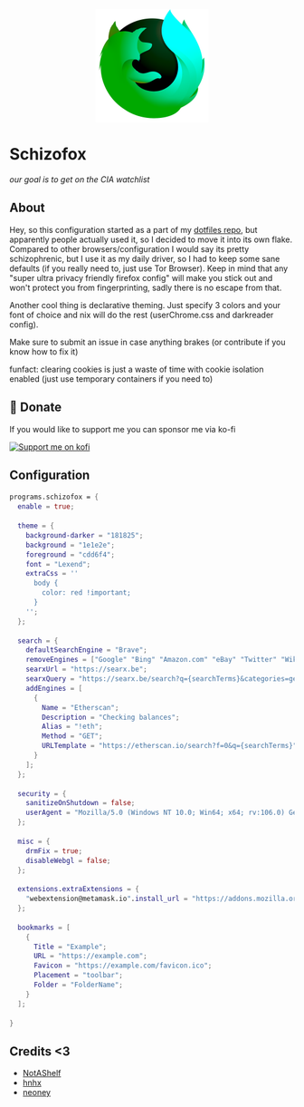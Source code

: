 <p align="center">
<img src="../assets/logo.png" alt="screenshot" width="200" align="center" />  
</p>

# Schizofox
*our goal is to get on the CIA watchlist*

## About
Hey, so this configuration started as a part of my [dotfiles repo](https://github.com/sioodmy/dotfiles), but apparently people actually used it, so I decided to move it into its own flake.
Compared to other browsers/configuration I would say its pretty schizophrenic, but I use it as my daily driver, so I had to keep some sane defaults (if you really need to, just use Tor Browser).
Keep in mind that any "super ultra privacy friendly firefox config" will make you stick out and won't protect you from fingerprinting, sadly there is no escape from that.

Another cool thing is declarative theming. Just specify 3 colors and your font of choice and nix will do the rest (userChrome.css and darkreader config). 

Make sure to submit an issue in case anything brakes (or contribute if you know how to fix it)

funfact: clearing cookies is just a waste of time with cookie isolation enabled (just use temporary containers if you need to)
## 💛 Donate

If you would like to support me you can sponsor me via ko-fi

<a href="https://ko-fi.com/sioodmy"><img src="https://ko-fi.com/img/githubbutton_sm.svg" alt="Support me on kofi" /> </a>

## Configuration
```nix
programs.schizofox = {
  enable = true;

  theme = {
    background-darker = "181825";
    background = "1e1e2e";
    foreground = "cdd6f4";
    font = "Lexend";
    extraCss = ''
      body {
        color: red !important;
      }
    '';
  };

  search = {
    defaultSearchEngine = "Brave";
    removeEngines = ["Google" "Bing" "Amazon.com" "eBay" "Twitter" "Wikipedia"];
    searxUrl = "https://searx.be";
    searxQuery = "https://searx.be/search?q={searchTerms}&categories=general";
    addEngines = [
      {
        Name = "Etherscan";
        Description = "Checking balances";
        Alias = "!eth";
        Method = "GET";
        URLTemplate = "https://etherscan.io/search?f=0&q={searchTerms}";
      }
    ];
  };
  
  security = {
    sanitizeOnShutdown = false;
    userAgent = "Mozilla/5.0 (Windows NT 10.0; Win64; x64; rv:106.0) Gecko/20100101 Firefox/106.0";
  };

  misc = {
    drmFix = true;
    disableWebgl = false;
  };
  
  extensions.extraExtensions = {
    "webextension@metamask.io".install_url = "https://addons.mozilla.org/firefox/downloads/latest/ether-metamask/latest.xpi";
  };

  bookmarks = [
    {
      Title = "Example";
      URL = "https://example.com";
      Favicon = "https://example.com/favicon.ico";
      Placement = "toolbar";
      Folder = "FolderName";
    }
  ];

}
```



## Credits <3
- [NotAShelf](https://github.com/NotAShelf)
- [hnhx](https://github.com/hnhx)
- [neoney](https://github.com/n3oney)
